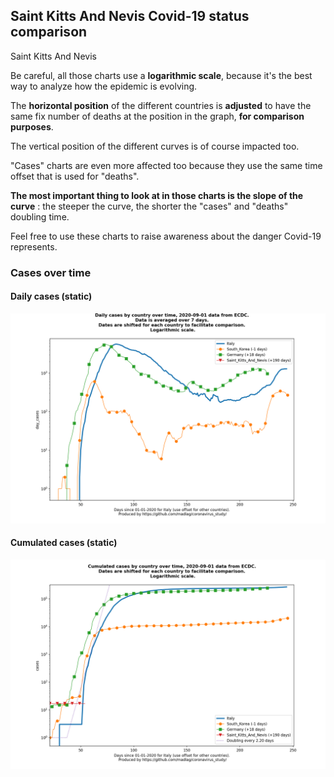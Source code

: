 ## Saint Kitts And Nevis Covid-19 status comparison 

Saint Kitts And Nevis



Be careful, all those charts use a **logarithmic scale**, because it's the best way to analyze how the epidemic is evolving.
 
The **horizontal position** of the different countries is **adjusted** to have the same fix number of deaths at the position in the graph, **for comparison purposes**.

The vertical position of the different curves is of course impacted too.

"Cases" charts are even more affected too because they use the same time offset that is used for "deaths".

**The most important thing to look at in those charts is the slope of the curve** : the steeper the curve, the shorter the "cases" and "deaths" doubling time.

Feel free to use these charts to raise awareness about the danger Covid-19 represents. 


 
### Cases over time
 
#### Daily cases (static)
![Saint Kitts And Nevis covid-19 daily cases static chart](https://raw.githubusercontent.com/madlag/coronavirus_study/master/notebooks/graphs/2020-09-01/countries/Saint_Kitts_And_Nevis/2020-09-01_Saint_Kitts_And_Nevis_day_cases.png "Saint Kitts And Nevis covid-19 day_cases static chart")   
 
#### Cumulated cases (static)
![Saint Kitts And Nevis covid-19 cumulated cases static chart](https://raw.githubusercontent.com/madlag/coronavirus_study/master/notebooks/graphs/2020-09-01/countries/Saint_Kitts_And_Nevis/2020-09-01_Saint_Kitts_And_Nevis_cases.png "Saint Kitts And Nevis covid-19 cases static chart")   

